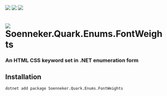 ﻿[![](https://img.shields.io/nuget/v/soenneker.quark.enums.fontweights.svg?style=for-the-badge)](https://www.nuget.org/packages/soenneker.quark.enums.fontweights/)
[![](https://img.shields.io/github/actions/workflow/status/soenneker/soenneker.quark.enums.fontweights/publish-package.yml?style=for-the-badge)](https://github.com/soenneker/soenneker.quark.enums.fontweights/actions/workflows/publish-package.yml)
[![](https://img.shields.io/nuget/dt/soenneker.quark.enums.fontweights.svg?style=for-the-badge)](https://www.nuget.org/packages/soenneker.quark.enums.fontweights/)

# ![](https://user-images.githubusercontent.com/4441470/224455560-91ed3ee7-f510-4041-a8d2-3fc093025112.png) Soenneker.Quark.Enums.FontWeights
### An HTML CSS keyword set in .NET enumeration form

## Installation

```
dotnet add package Soenneker.Quark.Enums.FontWeights
```
